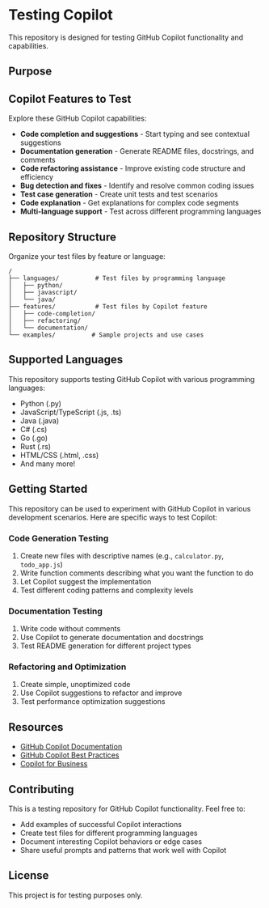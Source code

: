 # Testing Copilot

This repository is designed for testing GitHub Copilot functionality and capabilities.

## Purpose

## Copilot Features to Test

Explore these GitHub Copilot capabilities:

- **Code completion and suggestions** - Start typing and see contextual suggestions
- **Documentation generation** - Generate README files, docstrings, and comments
- **Code refactoring assistance** - Improve existing code structure and efficiency
- **Bug detection and fixes** - Identify and resolve common coding issues
- **Test case generation** - Create unit tests and test scenarios
- **Code explanation** - Get explanations for complex code segments
- **Multi-language support** - Test across different programming languages

## Repository Structure

Organize your test files by feature or language:

```
/
├── languages/          # Test files by programming language
│   ├── python/
│   ├── javascript/
│   └── java/
├── features/           # Test files by Copilot feature
│   ├── code-completion/
│   ├── refactoring/
│   └── documentation/
└── examples/          # Sample projects and use cases
```

## Supported Languages

This repository supports testing GitHub Copilot with various programming languages:

- Python (.py)
- JavaScript/TypeScript (.js, .ts)
- Java (.java)
- C# (.cs)
- Go (.go)
- Rust (.rs)
- HTML/CSS (.html, .css)
- And many more!

## Getting Started

This repository can be used to experiment with GitHub Copilot in various development scenarios. Here are specific ways to test Copilot:

### Code Generation Testing
1. Create new files with descriptive names (e.g., `calculator.py`, `todo_app.js`)
2. Write function comments describing what you want the function to do
3. Let Copilot suggest the implementation
4. Test different coding patterns and complexity levels

### Documentation Testing
1. Write code without comments
2. Use Copilot to generate documentation and docstrings
3. Test README generation for different project types

### Refactoring and Optimization
1. Create simple, unoptimized code
2. Use Copilot suggestions to refactor and improve
3. Test performance optimization suggestions

## Resources

- [GitHub Copilot Documentation](https://docs.github.com/en/copilot)
- [GitHub Copilot Best Practices](https://docs.github.com/en/copilot/using-github-copilot/best-practices-for-using-github-copilot)
- [Copilot for Business](https://docs.github.com/en/copilot/copilot-for-business)

## Contributing

This is a testing repository for GitHub Copilot functionality. Feel free to:

- Add examples of successful Copilot interactions
- Create test files for different programming languages
- Document interesting Copilot behaviors or edge cases
- Share useful prompts and patterns that work well with Copilot

## License

This project is for testing purposes only.